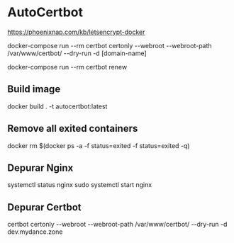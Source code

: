 # AutoCertbot

https://phoenixnap.com/kb/letsencrypt-docker

docker-compose run --rm certbot certonly --webroot --webroot-path /var/www/certbot/ --dry-run -d [domain-name]

docker-compose run --rm certbot renew


## Build image
docker build . -t autocertbot:latest

## Remove all exited containers
docker rm $(docker ps -a -f status=exited -f status=exited -q)


## Depurar Nginx
systemctl status nginx
sudo systemctl start nginx

## Depurar Certbot
certbot certonly --webroot --webroot-path /var/www/certbot/ --dry-run -d dev.mydance.zone
